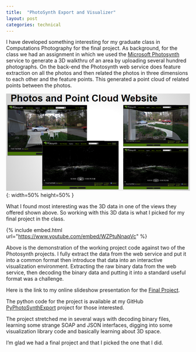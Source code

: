 ```yaml
---
title:  "PhotoSynth Export and Visualizer"
layout: post
categories: technical
---
```


I have developed something interesting for my graduate class in Computations Photography for the final project. 
As background, for the class we had an assignment in which we used the [Microsoft Photosynth](https://en.wikipedia.org/wiki/Photosynth) service to generate a 3D walkthru of an area by uploading several hundred photographs.
On the back-end the Photosynth web service does feature extraction on all the photos and then related the photos in three dimensions to each other and the feature points. This generated a point cloud of related points between the photos.

![PhotoSynth](/assets/images/PhotoSynthPointCloud.png){: width=50% height=50% }

What I found most interesting was the 3D data in one of the views they offered shown above. So working with this 3D data is what I picked for my final project in the class.

{% include embed.html url="https://www.youtube.com/embed/WZPtuNnaqVc" %}

Above is the demonstration of the working project code against two of the Photosynth projects. I fully extract the data from the web service and put it into a common format then introduce that data into an interactive visualization environment. Extracting the raw binary data from the web service, then decoding the binary data and putting it into a standard useful format was a challenge.

Here is the link to my online slideshow presentation for the [Final Project](https://github.com/mcgarrah/PyPhotoSynthExport/blob/master/McGarrah_JMichael_Portfolio.pdf).

The python code for the project is available at my GitHub [PyPhotoSynthExport](https://github.com/mcgarrah/PyPhotoSynthExport) project for those interested.

The project stretched me in several ways with decoding binary files, learning some strange SOAP and JSON interfaces, digging into some visualization library code and basically learning about 3D space.

I’m glad we had a final project and that I picked the one that I did.
